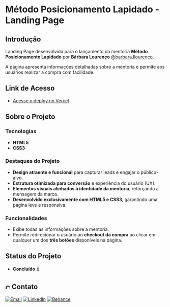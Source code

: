 # Método Posicionamento Lapidado - Landing Page

## Introdução

Landing Page desenvolvida para o lançamento da mentoria **Método Posicionamento Lapidado** por **Bárbara Lourenço** [@barbara.llourenco](https://www.instagram.com/barbara.llourenco).

A página apresenta informações detalhadas sobre a mentoria e permite aos usuários realizar a compra com facilidade.

## Link de Acesso

- [Acesse o deploy no Vercel](https://metodo-posicionamento-lapidado.vercel.app/)


## Sobre o Projeto

### Tecnologias
- **HTML5**
- **CSS3**

### Destaques do Projeto
- **Design atraente e funcional** para capturar leads e engajar o público-alvo.
- **Estrutura otimizada para conversão** e experiência do usuário (UX).
- **Elementos visuais alinhados à identidade da mentoria**, reforçando a mensagem da marca.
- **Desenvolvido exclusivamente com HTML5 e CSS3**, garantindo uma página leve e responsiva.

### Funcionalidades
- Exibe todas as informações sobre a mentoria.
- Permite redirecionar o usuário ao **checkout da compra** ao clicar em qualquer um dos **três botões** disponíveis na página.


## Status do Projeto

- **Concluído** ⏳

## <img alt="Coração Roxo" height="15" src="https://github.com/suuzanemoura/suuzanemoura/assets/104701271/ce158244-38f2-4162-b0a4-24b1cfa66ef8"> **Contato**  
[![Email](https://img.shields.io/badge/-Gmail-EBE2F1?style=for-the-badge&logo=gmail&logoColor=460C68)](mailto:suuzanemoura@gmail.com)
[![LinkedIn](https://img.shields.io/badge/LinkedIn-EBE2F1?style=for-the-badge&logo=linkedin&logoColor=460C68)](https://www.linkedin.com/in/suuzanemoura)
[![Behance](https://img.shields.io/badge/-Behance-EBE2F1?style=for-the-badge&logo=behance&logoColor=460C68)](https://www.behance.net/suzanemoura)
